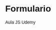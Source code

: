 # Formulario
Aula JS Udemy 

<!DOCTYPE html>
<html lang="en">
<head>
    <meta charset="UTF-8">
    <meta http-equiv="X-UA-Compatible" content="IE=edge">
    <meta name="viewport" content="width=device-width, initial-scale=1.0">
    <title>Document</title>
    <style>
        body {
            font-family: sans-serif;
        }

        table {
            border-collapse: collapse ;
            width: 800%;
        }

        table td, table th{
            border: 1px solid #ccc;
            padding: 5px;
            text-align: left;
        }
        
        table caption {
            caption-side: bottom;
            text-align:  center;
            font-style: italic;
            font-size: 14px;
            margin: 8px 0;
        }

        tfoot td, table th {
            background-color: #ddd;
        }

        tfoot td {
            font-style: italic;
        }

        .responsive-table {
          max-width: 100%;
          overflow-x: auto;
        }

        label {
            cursor: pointer;
            display: block;
        }

    </style>
</head>
<body>
    <form action="#" method="get" 
    target="_blank" autocomplete="off">
    <p>O meu formulário</p>
    <p>
        <label for="Nome:"></label>
      <input type="text" id="nome"
      nome="nome" placeholder="Seu nome" required> 
    </p>

    <p>
      Genero:<br>
      <label for="Masculino">Masculino</label>
      <input type="radio" id="Masculino" name="genero" value="Masculino"><br>

        <label for="Feminino">Feminino</label>
        <input type="radio" id="Feminino" name="genero" value="Feminino"><br>
     
       <label for="Outro">Outro</label>
       <input type="radio" id="Outro" name="genero" value="Outro"><br>
    </p>

      <p>
        <label for="nome">Date:</label>
        <input type="date" id="date" name="date" value="2023-02-09">
      </p>

      <p>
        <label for="datetime">Date:</label>
        <input type="datetime-local" id="datetime" name="datetime" value="2023-02-09T10:20">
      </p>

      <p>
        <label for="time">Date:</label>
        <input type="time" id="time" name="time" value="10:20">
      </p>

      <p>
        <label for="cor">Cor preferida:</label>
        <input type="color" id= "cor" name="cor" value="#32CD32">
      </p>

      <p>
        <label for="email">Seu e-mail:</label>
        <input type="email" id= "email" name="email" placeholder="ex.:email@email.com">
      </p>

      <p>
        <label for="file">Sua foto:</label>
        <input type="file" id= "file" name="file" accept=".png,.svg,image/*" multiple>
      </p>

      <p>
        <label for="number">Número:</label>
        <input type="number" id= "number" name="number"
         placeholder="Digite um número" min="10" max="50" step="5">
      </p>

    <p>
        <button type="reset">Reset</button>
        <button type="submit">Enviar</button>
    </p>

    <p>
      <label for="password">Sua senha:</label>
      <input type="password" id= "password" name="password" placeholder="Digite sua senha">
    </p>

    <p>
      <label for="url">Sua url:</label>
      <input type="search" id= "search" name="search">
    </p>

    <p>
      <label for="select">Selecione alguma opção:</label>
    <select name="select" id="select">
      <optgroup>
      <option value="qualquer 1" label="label 1">
      <option value="qualquer 1" label="label 2"
      disabled>
      <option value="qualquer 1" label="label 3"
      selected>
      <option value="qualquer 1" label="label 4">
    </optgroup>
    </select>
    </p>

    <p>
      <label for="textarea">textarea:</label>
      <textarea name="textarea" id="textarea" rows="8" cols="9">
           
      </textarea> 
    </p>

</form>
</body>
</html>
